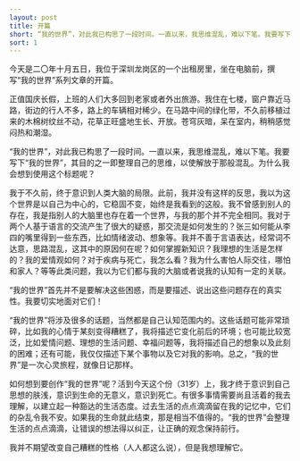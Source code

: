 ```yaml
---
layout: post
title: 开篇
short: “我的世界”，对此我已构思了一段时间。一直以来，我思维混乱，难以下笔。我要写下“我的世界”，其目的之一即整理自己的思维，以使解放于那般混乱
sort: 1
---
```


今天是二〇年十月五日，我位于深圳龙岗区的一个出租房里，坐在电脑前，撰写“我的世界”系列文章的开篇。

正值国庆长假，上班的人们大多回到老家或者外出旅游。我住在七楼，窗户靠近马路，街边的行人不多，路上的车辆相对稀少。在马路中间的绿化带，不久前移植过来的木棉树纹丝不动，花草正旺盛地生长、开放。苍穹灰暗，呆在室内，稍稍感觉闷热和潮湿。

“我的世界”，对此我已构思了一段时间。一直以来，我思维混乱，难以下笔。我要写下“我的世界”，其目的之一即整理自己的思维，以使解放于那般混乱。为什么我会想到使用这个标题呢？

我于不久前，终于意识到人类大脑的局限。此前，我并没有这样的反思，我以为这个世界是以自己为中心的，它稳固不变，始终是我看到的这般。我不曾感到别人的存在，我是指别人的大脑里也存在着一个世界，与我的那个并不完全相同。我对于两个人基于语言的交流产生了很大的疑惑，那交流是如何发生的？张三如何能从李四的嘴里得到一些东西，比如情绪波动、想象等。我并不善于言语表达，经常词不达意，思路混乱，这其中的原因何在呢？如何掌握新知识？我理想的生活是怎样的？我的爱情观如何？对于疾病与死亡，我怎么看？我为什么害怕人际交往，哪怕和家人？等等此类问题，我以为它们都与我的大脑或者说我的认知有一定的关联。

“我的世界”首先并不是要解决这些困惑，而是要描述、说出这些问题存在的真实性。我要切实地面对它们！

“我的世界”将涉及很多的话题，当然都是自己认知范围内的。这些话题可能非常琐碎，比如我的心情于某刻变得糟糕了，我将描述它变化前后的环境；也可能比较宽泛，比如爱情问题、理想的生活问题、幸福问题等，我将描述自己的想象以及此刻的困难；还有可能，我仅仅描述下某个事物以及它对我的影响。总之，“我的世界”是一次心灵旅程，就像日记那样。

如何想到要创作“我的世界”呢？活到今天这个份（31岁）上，我才终于意识到自己思想的肤浅，意识到生命的无意义，意识到死亡。有很多事情需要尚且活着的我去理解，以建立起一种豁达的生活态度。过去生活的点点滴滴留在我的记忆中，它们的杂乱令我不安。如果我的生命就此结束，那是相当不值得的。“我的世界”会整理生活的点点滴滴，让错误的想法得以纠正，让正确的观念保持前行。

我并不期望改变自己糟糕的性格（人人都这么说），但是我想理解它。